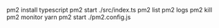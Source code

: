 pm2 install typescript
pm2 start ./src/index.ts
pm2 list
pm2 logs
pm2 kill
pm2 monitor
yarn pm2 start ./pm2.config.js
